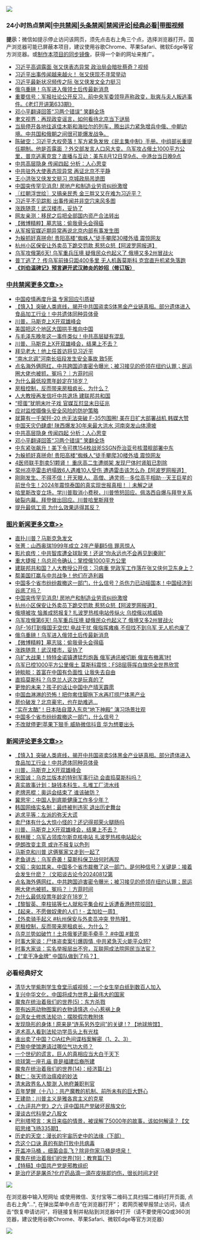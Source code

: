 ![](https://raw.githubusercontent.com/jsvpn/jsproxy/dev/64photo/fqnews-qr.jpg)

<div id="tt">
<h3>24小时热点禁闻|<a href="#%E4%B8%AD%E5%85%B1%E7%A6%81%E9%97%BB%E6%9B%B4%E5%A4%9A%E6%96%87%E7%AB%A0">中共禁闻</a>|<a href="#%E5%9B%BE%E7%89%87%E6%96%B0%E9%97%BB%E6%9B%B4%E5%A4%9A%E6%96%87%E7%AB%A0">头条禁闻</a>|<a href="#%E6%96%B0%E9%97%BB%E8%AF%84%E8%AE%BA%E6%9B%B4%E5%A4%9A%E6%96%87%E7%AB%A0">禁闻评论|<a href="#%E5%BF%85%E7%9C%8B%E7%BB%8F%E5%85%B8%E5%A5%BD%E6%96%87">经典必看</a>|<a href="https://696153.xyz/3" target="_blank">带图视频</a></h3>
<div><b>提示：</b>微信如提示停止访问该网页，须先点击右上角三个点，选择浏览器打开。国产浏览器可能已屏蔽本项目，建议使用谷歌Chrome、苹果Safari、微软Edge等官方浏览器。或<a href="%E5%88%B6%E4%BD%9Cgit%E7%A6%81%E9%97%BB%E9%95%9C%E5%83%8F.md">制作本项目的同步镜像</a>，获得一个新的网址来推广。</div>
<ul>

<li><a href="/ccpdope/20240812/2073560.md">习近平高调露面 张又侠表态异常 政治局会暗批蔡奇？视频</a></li>
<li><a href="/baitai/20240812/2073640.md">习近平出事传闻越来越火！ 张又侠现不寻常举动</a></li>
<li><a href="/headline/20240812/2073556.md">习近平最新状况频传之际 张又侠发文全力挺习</a></li>
<li><a href="/topimagenews/20240812/2073580.md">俄乌重磅！乌军进入俄领土后传最新消息</a></li>
<li><a href="/sohnews/20240812/2073635.md">重要信号：军报社论公开反习，前中央军委领导声称政变，耿爽与夫人叛逃事件。《老灯开讲第633期》</a></li>
<li><a href="/cbnews/20240812/2073658.md">邓小平翻译回答“习两个错误” 笑翻全场</a></li>
<li><a href="/headline/20240812/2073636.md">聿文视界：再现政变谣言，如何看待北京当下谜局</a></li>
<li><a href="/sohnews/20240812/2073585.md">当局停开各地往返佳木斯和海拉尔的列车，腾出运力紧急增兵中俄、中朝边境。中共国和俄朝之间很可能爆发战争。</a></li>
<li><a href="/sohnews/20240812/2073582.md">陈破空：习近平大权旁落！军方紧急发放《民主集中制》手册。中组部长重提任期制。他是否露面 ？外交部发言人口风大变。乌军攻占俄土1000平方公里，普京逃离克宫？直播与互动：美东8月12日早9点、中港台当日晚9点</a></li>
<li><a href="/cbnews/20240812/2073659.md">中共高层隐身 传闻四起 分析：人心思变</a></li>
<li><a href="/ssgc/20240812/2073689.md">中共驻外大使表态现异常 再证北京不平静</a></li>
<li><a href="/ccpdope/20240812/2073741.md">王小洪张又侠发文挺习 京城政局吊诡图</a></li>
<li><a href="/topimagenews/20240812/2073677.md">中国突传罕见消息! 房地产和制造业劳资纠纷激增</a></li>
<li><a href="/cbnews/20240812/2073537.md">〖红朝浮世绘〗又搞亲民秀 金三胖又又在难为习近平？</a></li>
<li><a href="/ccpdope/20240813/2073817.md">习近平不见踪影 出事传闻并非空穴来风多图</a></li>
<li><a href="/topimagenews/20240812/2073519.md">涨跌随意！武汉楼市，妥协了</a></li>
<li><a href="/cnnews/20240812/2073570.md">网友亲测：移民之后把全部国内资产合法转出</a></li>
<li><a href="/topimagenews/20240812/2073530.md">【微博精粹】墓志铭：偷我骨头会得癌</a></li>
<li><a href="/ccpdope/20240813/2073758.md">从军报官媒近期异常再说北京内部有事发生图</a></li>
<li><a href="/cbnews/20240812/2073651.md">为躲抓奸真拼命! 贵阳高楼“蜘蛛人”徒手攀爬30楼外墙 震惊网友</a></li>
<li><a href="/topimagenews/20240812/2073647.md">杭州小区保安让外卖员下跪交罚款 惹怒众怒【阿波罗网报道】</a></li>
<li><a href="/topimagenews/20240812/2073591.md">乌军攻俄第6天! 乌军重兵压境 疑俄民众也起义了 俄境又多2州冒战火</a></li>
<li><a href="/cnnews/20240812/2073575.md">普丁逃了？ 传乌军前锋只距400多里 无人机轰莫斯科 克宫直升机紧急落跑</a></li>
<li><b><a href="/comments/20200207/1272816.md" target="_blank">《刘伯温碑记》预言避开武汉肺炎的妙招（修订版）</a></b></li>
</ul>
</div>

<div class="catlist">
<h3><a href="/cbnews/" target="_blank">中共禁闻</a><span><a href="/cbnews/" target="_blank" rel="nofollow">更多文章>></a></span></h3>
<ul>
<li><a href="/cbnews/20240813/2073913.md" target="_blank">中国疫情再度升温 专家回应引质疑</a></li>
<li><a href="/comments/20240813/2073903.md" target="_blank">【慎入】突破人类底线，揭开中共国盗卖S体黑金产业链真相。部分遗体进入食品加工行业！中共遗体同种异体骨</a></li>
<li><a href="/comments/20240813/2073892.md" target="_blank">川普，马斯克上X开双雄峰会</a></li>
<li><a href="/cbnews/20240813/2073877.md" target="_blank">美国把这个地区大国拱手推向中国</a></li>
<li><a href="/cbnews/20240813/2073876.md" target="_blank">与毛泽东晚年这一事件类似！中共高层疑有混乱</a></li>
<li><a href="/comments/20240813/2073872.md" target="_blank">川普、马斯克上X开双雄峰会，结果上不去？</a></li>
<li><a href="/cbnews/20240813/2073856.md" target="_blank">拜见老大！他上任首访将见习近平</a></li>
<li><a href="/cbnews/20240813/2073843.md" target="_blank">“南水北调”河南长垣段发生安全事故 致5死</a></li>
<li><a href="/comments/20240813/2073832.md" target="_blank">点名海外俩网红，中共跨国迫害密令曝光；被习接见的侨领在纽约认罪；民运圈大佬也被抓，冤吗？｜方菲时间</a></li>
<li><a href="/comments/20240813/2073823.md" target="_blank">为什么最低投票年龄定在18岁？</a></li>
<li><a href="/comments/20240813/2073787.md" target="_blank">房租控制，反而带来房租疯长，为什么？</a></li>
<li><a href="/cbnews/20240813/2073769.md" target="_blank">人大教授再发信吁中共退场 建联邦共和国</a></li>
<li><a href="/cbnews/20240813/2073757.md" target="_blank">“掼蛋”犹明末叶子戏 官媒互怼显末日征兆</a></li>
<li><a href="/cbnews/20240812/2073609.md" target="_blank">应对监控摄像头安全风险的防护策略</a></li>
<li><a href="/cbnews/20240812/2073679.md" target="_blank">就算有一千架歼-20 也无法突破 F-35包围圈! 美在日扩大部署战机 韩媒大赞</a></li>
<li><a href="/cbnews/20240812/2073678.md" target="_blank">中国天灾仍肆虐! 陕西爆发30年来最大洪水 河南突发山体滑坡</a></li>
<li><a href="/cbnews/20240812/2073659.md" target="_blank">中共高层隐身 传闻四起 分析：人心思变</a></li>
<li><a href="/cbnews/20240812/2073658.md" target="_blank">邓小平翻译回答“习两个错误” 笑翻全场</a></li>
<li><a href="/cbnews/20240812/2073657.md" target="_blank">中东紧张飙升！美下令可携154枚战斧SSGN乔治亚号核潜舰部署中东</a></li>
<li><a href="/cbnews/20240812/2073651.md" target="_blank">为躲抓奸真拼命! 贵阳高楼“蜘蛛人”徒手攀爬30楼外墙 震惊网友</a></li>
<li><a href="/cbnews/20240812/2073650.md" target="_blank">4医师联手割卖51颗肾！ 重庆高二生遭绑架 发现尸体时肾脏已割除</a></li>
<li><a href="/cbnews/20240812/2073649.md" target="_blank">常州凉亭雷击坍塌致6人遇难10人受伤 遭遇雷击该怎么办【阿波罗网报道】</a></li>
<li><a href="/comments/20240812/2073646.md" target="_blank">刚刚发生、不得不信！开天眼人、高僧、通灵师⋯多位高手相助⋯天王巨星的前世今生！2024年震惊泰国的真实现世报真相！｜未解之谜</a></li>
<li><a href="/comments/20240812/2073644.md" target="_blank">哈里斯改变立场，学川普取消小费税，川普愤怒回应。佩洛西自爆与拜登关系破裂内幕。拜登做出回应。川普哈里斯拜登</a></li>
<li><a href="/comments/20240812/2073632.md" target="_blank">提升最低工资 为什么效果适得其反？</a></li>

</ul>
</div>
<div class="catlist">
<h3><a href="/topimagenews/" target="_blank">图片新闻</a><span><a href="/topimagenews/" target="_blank" rel="nofollow">更多文章>></a></span></h3>
<ul>
<li><a href="/topimagenews/20240813/2073912.md" target="_blank">直扑川普？马斯克急发文</a></li>
<li><a href="/topimagenews/20240813/2073911.md" target="_blank">张菁：山西奥瑞1999年成立 2年产量翻5倍 罪恶惊人</a></li>
<li><a href="/topimagenews/20240813/2073875.md" target="_blank">影片疯传：中共智库遭全球耻笑！还说“你永远也不会再见到秦刚”</a></li>
<li><a href="/topimagenews/20240813/2073855.md" target="_blank">重大捷报！乌总司令确认：掌控俄1000平方公里</a></li>
<li><a href="/topimagenews/20240813/2073842.md" target="_blank">建联邦共和国？人大教授公开信：习病重 党政军工作落在张又侠何卫东身上？</a></li>
<li><a href="/topimagenews/20240813/2073812.md" target="_blank">帮美国打赢与中共战争！他们在造利器</a></li>
<li><a href="/topimagenews/20240813/2073811.md" target="_blank">中国多个省市纷纷裁撤这一部门，什么信号？杀伤力已动摇国本！中国经济到谷底了吗？</a></li>
<li><a href="/topimagenews/20240812/2073677.md" target="_blank">中国突传罕见消息! 房地产和制造业劳资纠纷激增</a></li>
<li><a href="/topimagenews/20240812/2073647.md" target="_blank">杭州小区保安让外卖员下跪交罚款 惹怒众怒【阿波罗网报道】</a></li>
<li><a href="/topimagenews/20240812/2073592.md" target="_blank">俄境被攻 恼羞成怒报复? 扎波罗热核电站传纵火 乌控俄以核威胁</a></li>
<li><a href="/topimagenews/20240812/2073591.md" target="_blank">乌军攻俄第6天! 乌军重兵压境 疑俄民众也起义了 俄境又多2州冒战火</a></li>
<li><a href="/topimagenews/20240812/2073590.md" target="_blank">乌F-16打到俄国无空优! 电战干扰 俄指挥瘫痪 不但找不到乌军 无人机也废了</a></li>
<li><a href="/topimagenews/20240812/2073580.md" target="_blank">俄乌重磅！乌军进入俄领土后传最新消息</a></li>
<li><a href="/topimagenews/20240812/2073530.md" target="_blank">【微博精粹】墓志铭：偷我骨头会得癌</a></li>
<li><a href="/topimagenews/20240812/2073519.md" target="_blank">涨跌随意！武汉楼市，妥协了</a></li>
<li><a href="/topimagenews/20240812/2073498.md" target="_blank">乌扩大战果！特特金诺镇遭猛烈炮轰 俄军通讯被切断 俄宣布撤离1村</a></li>
<li><a href="/topimagenews/20240812/2073497.md" target="_blank">乌军已控1000平方公里俄土 莫斯科震惊：FSB屈辱挥白旗供全世界欣赏</a></li>
<li><a href="/topimagenews/20240812/2073473.md" target="_blank">钟睒睒：首富在中国有负面性 让我失去自由</a></li>
<li><a href="/topimagenews/20240812/2073472.md" target="_blank">直捣莫斯科？乌克兰人这次是玩真的了</a></li>
<li><a href="/topimagenews/20240812/2073464.md" target="_blank">更惨的未来？孩子的话让中国中产晴天霹雳</a></li>
<li><a href="/topimagenews/20240812/2073456.md" target="_blank">中国血淋淋的恐怖！把你套住脚拖下水再打捞尸体黑产业</a></li>
<li><a href="/topimagenews/20240812/2073443.md" target="_blank">房价破发？北京豪宅，也在劫难逃…</a></li>
<li><a href="/topimagenews/20240812/2073442.md" target="_blank">“实在太酷”！日本陆自潜入东京“地下神殿” 演习场景壮观</a></li>
<li><a href="/topimagenews/20240812/2073441.md" target="_blank">中国多个省市纷纷裁撤这一部门，什么信号？</a></li>
<li><a href="/topimagenews/20240811/2073279.md" target="_blank">不改就停更!苹果下狠手 威胁微信抖音 华为想要出头</a></li>

</ul>
</div>
<div class="catlist">
<h3><a href="/comments/" target="_blank">新闻评论</a><span><a href="/comments/" target="_blank" rel="nofollow">更多文章>></a></span></h3>
<ul>
<li><a href="/comments/20240813/2073903.md" target="_blank">【慎入】突破人类底线，揭开中共国盗卖S体黑金产业链真相。部分遗体进入食品加工行业！中共遗体同种异体骨</a></li>
<li><a href="/comments/20240813/2073892.md" target="_blank">川普，马斯克上X开双雄峰会</a></li>
<li><a href="/comments/20240813/2073890.md" target="_blank">宋国诚：乌克兰版本的特别军事行动 会直捣莫斯科吗？</a></li>
<li><a href="/comments/20240813/2073889.md" target="_blank">真实故事计划：缺钱本科生，扎堆工厂流水线</a></li>
<li><a href="/comments/20240813/2073887.md" target="_blank">老牌恶棍：奥运会结束了 谁该破防？</a></li>
<li><a href="/comments/20240813/2073886.md" target="_blank">冀思宇：中国人到底能健康工作多少年？</a></li>
<li><a href="/comments/20240813/2073885.md" target="_blank">韩国网络实名制：最终被判违宪 退出历史舞台</a></li>
<li><a href="/comments/20240813/2073884.md" target="_blank">追求平等：左派的弥天大谎</a></li>
<li><a href="/comments/20240813/2073882.md" target="_blank">卖尸体有什么大惊小怪的？还记得郑荣火腿肠吗</a></li>
<li><a href="/comments/20240813/2073872.md" target="_blank">川普、马斯克上X开双雄峰会，结果上不去？</a></li>
<li><a href="/comments/20240813/2073867.md" target="_blank">枫林暖：乌军占领库尔斯克核电站 扎波罗热核电站起火</a></li>
<li><a href="/comments/20240813/2073866.md" target="_blank">伊朗改变主意 或许不报复以色列</a></li>
<li><a href="/comments/20240813/2073865.md" target="_blank">马斯克和川普 这俩冤家又走到一起了</a></li>
<li><a href="/comments/20240813/2073864.md" target="_blank">老鱼讲古：乌军奇袭！莫斯科保卫战何时再现</a></li>
<li><a href="/comments/20240813/2073851.md" target="_blank">文昭：突如其来，中国多个省市裁撤了这一部门，是何种信号？关键是：接着会发生什麽？（文昭谈古论今20240812第</a></li>
<li><a href="/comments/20240813/2073832.md" target="_blank">点名海外俩网红，中共跨国迫害密令曝光；被习接见的侨领在纽约认罪；民运圈大佬也被抓，冤吗？｜方菲时间</a></li>
<li><a href="/comments/20240813/2073823.md" target="_blank">为什么最低投票年龄定在18岁？</a></li>
<li><a href="/comments/20240813/2073821.md" target="_blank">【黎智英、李柱铭等七人就和平集会权上诉遭香港终院驳回】</a></li>
<li><a href="/comments/20240813/2073820.md" target="_blank">【起来，不愿做奴隶的人们！- 孟加拉一周】</a></li>
<li><a href="/comments/20240813/2073809.md" target="_blank">【外卖骑手起义 #杭州保安与外卖员冲突 登热搜】</a></li>
<li><a href="/comments/20240813/2073787.md" target="_blank">房租控制，反而带来房租疯长，为什么？</a></li>
<li><a href="/comments/20240813/2073762.md" target="_blank">乌克兰势如破竹！土共俄爹还能手牵手？ #中国 #普京</a></li>
<li><a href="/comments/20240813/2073756.md" target="_blank">时事大家谈：尸体盗卖案引爆舆情, 中共紧急灭火能平众怒?</a></li>
<li><a href="/comments/20240813/2073755.md" target="_blank">时事大家谈：实名举报层出不穷，互联网成法院网民当法官？</a></li>
<li><a href="/comments/20240813/2073747.md" target="_blank">【“拿干净金牌” 中国队做到了吗？】</a></li>

</ul>
</div>

<div class="catlist">
<h3>必看经典好文</h3>
<ul>
<li><a href="/comments/20221213/1822868.md" target="_blank">清华大学紫荆学生食堂示威视频：一个女生举白纸到数百人加入</a></li>
<li><a href="/comments/20220924/485408.md" target="_blank">复兴中华文化，中国将成为世界上最伟大的国家</a></li>
<li><a href="/topimagenews/20180524/946967.md" target="_blank">魔鬼在统治着我们的世界(5)：东方杀戮</a></li>
<li><a href="/lifebaike/20180811/984246.md" target="_blank">带有凶恶动物图案的衣物请慎选 小心惹祸上身</a></li>
<li><a href="/cbnews/20200610/1342772.md" target="_blank">台湾女士修炼法轮功：摆脱假宗教附体</a></li>
<li><a href="/bannedvideo/20220611/1744386.md" target="_blank">发现隐形的身体 ! 原来是“连系另外空间”的关键 ! ? 【地球旅馆】</a></li>
<li><a href="/comments/20200227/1284657.md" target="_blank">道术高人看到法轮功学员头上有光柱</a></li>
<li><a href="/comments/20230715/1908335.md" target="_blank">谁出卖了中国？CIA红色间谍档案解密（1、2、3）</a></li>
<li><a href="/comments/20210728/1595695.md" target="_blank">巴黎中使馆邀请过哪位气功大师？</a></li>
<li><a href="/comments/20200621/1348067.md" target="_blank">一个世纪的谎言，巨人的真相应当大白于天下</a></li>
<li><a href="/bannedvideo/20220418/1720873.md" target="_blank">琉球第一座孔庙 竟是福建后裔所建</a></li>
<li><a href="/topimagenews/20180605/953415.md" target="_blank">魔鬼在统治着我们的世界(14)：经济篇(上)</a></li>
<li><a href="/comments/20200224/1282494.md" target="_blank">魏仁：张天师治瘟疫的妙法</a></li>
<li><a href="/ccpdope/20220508/1730036.md" target="_blank">清末政界名人黎澍 入地府兼职判官</a></li>
<li><a href="/comments/20240704/2058130.md" target="_blank">百年梦醒（十八）：共产魔教的机制、前所未有的巨大野心</a></li>
<li><a href="/comments/20240721/2065039.md" target="_blank">王建勋：川普主义是雅各宾主义的克星</a></li>
<li><a href="/bookonline/20131116/201050.md" target="_blank">《九评共产党》之六 评中国共产党破坏民族文化</a></li>
<li><a href="/cbnews/20240603/2045072.md" target="_blank">漫谈古代科举之八股文</a></li>
<li><a href="/sohnews/20240322/2015902.md" target="_blank">巴别塔预言：末日来临的情景，被误解了5000年的故事，该如何解读？【文昭思绪飞扬335期】</a></li>
<li><a href="/tculture/20121025/73066.md" target="_blank">历史的天空：漫长的宇宙历史中的法缘（下部）</a></li>
<li><a href="/comments/20200707/1357090.md" target="_blank">念这个口诀 真的有助打败中共病毒</a></li>
<li><a href="/comments/20231203/1969183.md" target="_blank">开盖冲马桶 ，细菌会乱飞？除非你家马桶是喷泉！</a></li>
<li><a href="/comments/20180716/972458.md" target="_blank">魔鬼在统治着我们的世界(19)：教育篇(下)</a></li>
<li><a href="/comments/20190701/1151501.md" target="_blank">【特稿】中国共产党是邪教组织</a></li>
<li><a href="/comments/20240412/2024185.md" target="_blank">是治疗还是屠杀?化疗药品滴一滴在皮肤即灼伤，很长时间才好</a></li>

</ul>
</div>

![](https://raw.githubusercontent.com/jsvpn/jsproxy/dev/64photo/fqnews-qr.jpg)

在浏览器中输入短网址 或使用微信、支付宝等二维码工具扫描二维码打开页面, 点击右上角"...", 在弹出菜单中点击“在浏览器打开”； 若网页被举报禁止访问，请点击“恢复申请访问”，将链接复制并粘贴到浏览器中打开（请不要使用QQ或360浏览器，建议使用谷歌Chrome、苹果Safari、微软Edge等官方浏览器）

![](https://raw.githubusercontent.com/jsvpn/jsproxy/dev/64photo/wx.jpg)